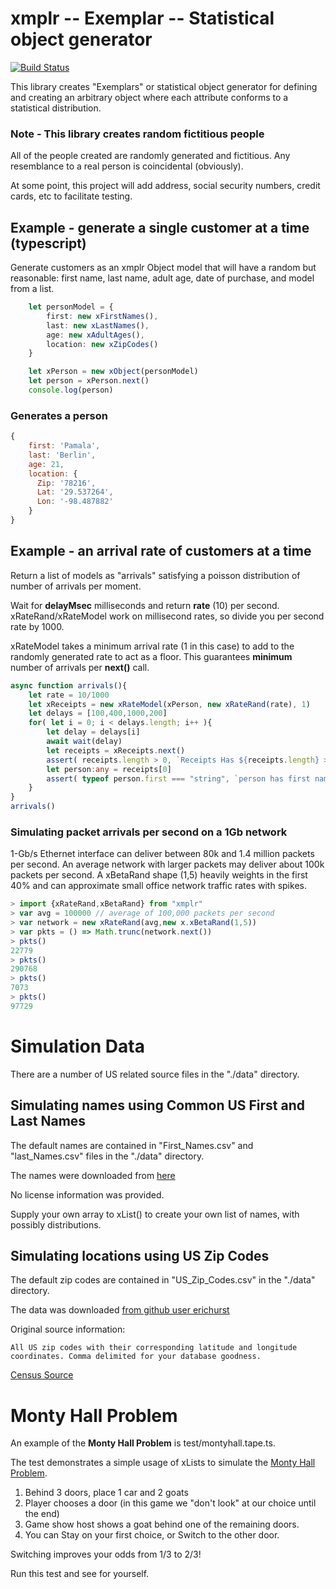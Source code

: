 # xmplr -- Exemplar -- Statistical object generator
[![Build Status](https://travis-ci.org/Nanonid/xmplr.svg?branch=master)](https://travis-ci.org/Nanonid/xmplr)

This library creates "Exemplars" or statistical object generator for defining and creating an arbitrary object where each attribute conforms to a statistical distribution.

### Note - This library creates random fictitious people

All of the people created are randomly generated and fictitious. Any resemblance to a real person is coincidental (obviously).

At some point, this project will add address, social security numbers, credit cards, etc to facilitate testing.

## Example - generate a single customer at a time (typescript)

Generate customers as an xmplr Object model that will have a random but reasonable: first name, last name, adult age, date of purchase, and model from a list.


```typescript
    let personModel = {
        first: new xFirstNames(),
        last: new xLastNames(),
        age: new xAdultAges(),
        location: new xZipCodes()
    }

    let xPerson = new xObject(personModel)
    let person = xPerson.next()
    console.log(person)
```
### Generates a person
```javascript
{ 
    first: 'Pamala',
    last: 'Berlin',
    age: 21,
    location: { 
      Zip: '78216', 
      Lat: '29.537264', 
      Lon: '-98.487882'
    } 
}
```

## Example - an arrival rate of customers at a time

Return a list of models as "arrivals" satisfying a poisson distribution of number of arrivals per moment.

Wait for **delayMsec** milliseconds and return **rate** (10) per second.
xRateRand/xRateModel work on millisecond rates, so divide you per second rate by 1000.

xRateModel takes a minimum arrival rate (1 in this case) to add to the randomly generated rate to
act as a floor. This guarantees **minimum** number of arrivals per **next()** call.

```typescript
async function arrivals(){
    let rate = 10/1000
    let xReceipts = new xRateModel(xPerson, new xRateRand(rate), 1)
    let delays = [100,400,1000,200]
    for( let i = 0; i < delays.length; i++ ){
        let delay = delays[i]
        await wait(delay)
        let receipts = xReceipts.next()
        assert( receipts.length > 0, `Receipts Has ${receipts.length} > 0` )
        let person:any = receipts[0]
        assert( typeof person.first === "string", `person has first name ${person.first}`)
    }
}
arrivals()
```

### Simulating packet arrivals per second on a 1Gb network

1-Gb/s Ethernet interface can deliver between 80k and 1.4 million packets per second.
An average network with larger packets may deliver about 100k packets per second.
A xBetaRand shape (1,5) heavily weights in the first 40% and can approximate small office network traffic rates with spikes.

```typescript
> import {xRateRand,xBetaRand} from "xmplr"
> var avg = 100000 // average of 100,000 packets per second
> var network = new xRateRand(avg,new x.xBetaRand(1,5))
> var pkts = () => Math.trunc(network.next())
> pkts()
22779
> pkts()
290768
> pkts()
7073
> pkts()
97729
```

# Simulation Data
There are a number of US related source files in the "./data" directory.

## Simulating names using Common US First and Last Names

The default names are contained in "First_Names.csv" and "last_Names.csv" files in the "./data" directory.

The names were downloaded from [here](http://www.quietaffiliate.com/free-first-name-and-last-name-databases-csv-and-sql/)

No license information was provided.

Supply your own array to xList() to create your own list of names, with possibly distributions.

## Simulating locations using US Zip Codes

The default zip codes are contained in "US_Zip_Codes.csv" in the "./data" directory.

The data was downloaded [from github user erichurst](https://gist.github.com/erichurst/7882666)

Original source information:

    All US zip codes with their corresponding latitude and longitude coordinates. Comma delimited for your database goodness.

[Census Source](http://www.census.gov/geo/maps-data/data/gazetteer.html)

# Monty Hall Problem

An example of the **Monty Hall Problem** is test/montyhall.tape.ts.

 The test demonstrates a simple usage of xLists to simulate the [Monty Hall Problem](https://en.wikipedia.org/wiki/Monty_Hall_problem).
 
 1. Behind 3 doors, place 1 car and 2 goats
 2. Player chooses a door (in this game we "don't look" at our choice until the end)
 3. Game show host shows a goat behind one of the remaining doors.
 4. You can Stay on your first choice, or Switch to the other door.
  
 Switching improves your odds from 1/3 to 2/3!
  
 Run this test and see for yourself.
